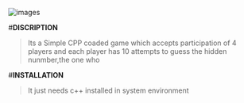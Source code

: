 ![images](https://user-images.githubusercontent.com/58760825/136731788-026ae2b0-cade-4cd5-84c9-8fa45186af23.png)


#**DISCRIPTION**
> Its a Simple CPP coaded game which accepts participation of 4 players and each player has 10 attempts to guess the hidden nunmber,the one who 

#**INSTALLATION**
> It just needs c++ installed in system environment
